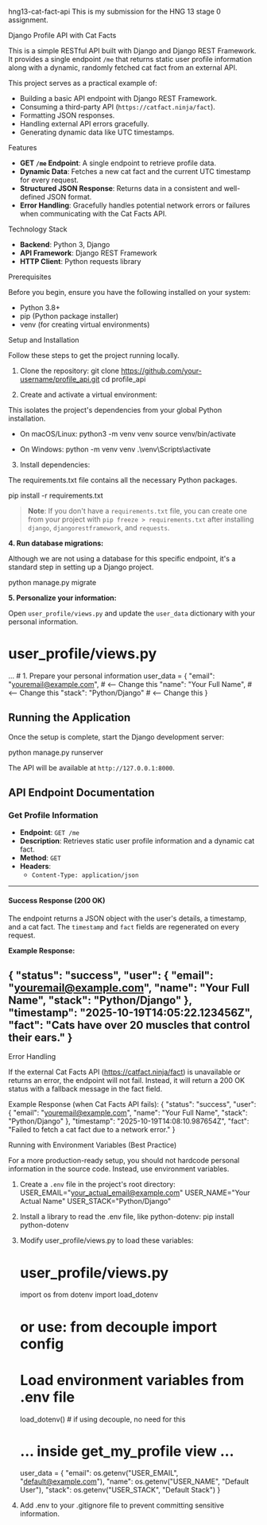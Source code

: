 hng13-cat-fact-api
This is my submission for the HNG 13 stage 0 assignment.


Django Profile API with Cat Facts

This is a simple RESTful API built with Django and Django REST Framework. It provides a single endpoint `/me` that returns static user profile information along with a dynamic, randomly fetched cat fact from an external API.

This project serves as a practical example of:

  * Building a basic API endpoint with Django REST Framework.
  * Consuming a third-party API (`https://catfact.ninja/fact`).
  * Formatting JSON responses.
  * Handling external API errors gracefully.
  * Generating dynamic data like UTC timestamps.

Features

  - **GET `/me` Endpoint**: A single endpoint to retrieve profile data.
  - **Dynamic Data**: Fetches a new cat fact and the current UTC timestamp for every request.
  - **Structured JSON Response**: Returns data in a consistent and well-defined JSON format.
  - **Error Handling**: Gracefully handles potential network errors or failures when communicating with the Cat Facts API.

Technology Stack

  - **Backend**: Python 3, Django
  - **API Framework**: Django REST Framework
  - **HTTP Client**: Python requests library

Prerequisites

Before you begin, ensure you have the following installed on your system:

  - Python 3.8+
  - pip (Python package installer)
  - venv (for creating virtual environments)

Setup and Installation

Follow these steps to get the project running locally.

1. Clone the repository:
git clone https://github.com/your-username/profile_api.git
cd profile_api

2. Create and activate a virtual environment:

This isolates the project's dependencies from your global Python installation.

  - On macOS/Linux:
    python3 -m venv venv
    source venv/bin/activate
    
  - On Windows:
    python -m venv venv
    .\venv\Scripts\activate

3. Install dependencies:

The requirements.txt file contains all the necessary Python packages.

pip install -r requirements.txt

> **Note**: If you don't have a `requirements.txt` file, you can create one from your project with `pip freeze > requirements.txt` after installing `django`, `djangorestframework`, and `requests`.

**4. Run database migrations:**

Although we are not using a database for this specific endpoint, it's a standard step in setting up a Django project.

python manage.py migrate

**5. Personalize your information:**

Open `user_profile/views.py` and update the `user_data` dictionary with your personal information.

# user_profile/views.py

...
    # 1. Prepare your personal information
    user_data = {
        "email": "youremail@example.com", # <-- Change this
        "name": "Your Full Name",        # <-- Change this
        "stack": "Python/Django"         # <-- Change this
    }

## Running the Application

Once the setup is complete, start the Django development server:

python manage.py runserver

The API will be available at `http://127.0.0.1:8000`.

## API Endpoint Documentation

### Get Profile Information

  - **Endpoint**: `GET /me`
  - **Description**: Retrieves static user profile information and a dynamic cat fact.
  - **Method**: `GET`
  - **Headers**:
      - `Content-Type: application/json`

-----

#### **Success Response (200 OK)**

The endpoint returns a JSON object with the user's details, a timestamp, and a cat fact. The `timestamp` and `fact` fields are regenerated on every request.

**Example Response:**

{
  "status": "success",
  "user": {
    "email": "youremail@example.com",
    "name": "Your Full Name",
    "stack": "Python/Django"
  },
  "timestamp": "2025-10-19T14:05:22.123456Z",
  "fact": "Cats have over 20 muscles that control their ears."
}
-----

Error Handling

If the external Cat Facts API (https://catfact.ninja/fact) is unavailable or returns an error, the endpoint will not fail. Instead, it will return a 200 OK status with a fallback message in the fact field.

Example Response (when Cat Facts API fails):
{
  "status": "success",
  "user": {
    "email": "youremail@example.com",
    "name": "Your Full Name",
    "stack": "Python/Django"
  },
  "timestamp": "2025-10-19T14:08:10.987654Z",
  "fact": "Failed to fetch a cat fact due to a network error."
}

Running with Environment Variables (Best Practice)

For a more production-ready setup, you should not hardcode personal information in the source code. Instead, use environment variables.

1.  Create a `.env` file in the project's root directory:
    USER_EMAIL="your_actual_email@example.com"
    USER_NAME="Your Actual Name"
    USER_STACK="Python/Django"

2.  Install a library to read the .env file, like python-dotenv:
    pip install python-dotenv

3.  Modify user_profile/views.py to load these variables:
    # user_profile/views.py
    import os
    from dotenv import load_dotenv
    # or use: from decouple import config

    # Load environment variables from .env file
    load_dotenv() # if using decouple, no need for this

    # ... inside get_my_profile view ...
    user_data = {
        "email": os.getenv("USER_EMAIL", "default@example.com"),
        "name": os.getenv("USER_NAME", "Default User"),
        "stack": os.getenv("USER_STACK", "Default Stack")
    }
  

4.  Add .env to your .gitignore file to prevent committing sensitive information.

